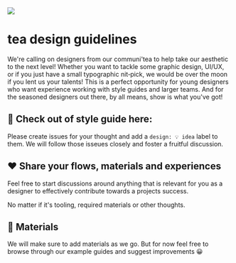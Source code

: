 <div align="left">
<a href="https://contribute.design"><img src="https://i.imgur.com/ZoPpMsS.png" /></a>
  <h1>tea design guidelines</h1>
  <p>We&#39;re calling on designers from our communi&#39;tea to help take our aesthetic to the next level! Whether you want to tackle some graphic design, UI/UX, or if you just have a small typographic nit&#8208;pick, we would be over the moon if you lent us your talents! This is a perfect opportunity for young designers who want experience working with style guides and larger teams. And for the seasoned designers out there, by all means, show is what you&#39;ve got!</p>
</div>

## 👋 Check out of style guide here:

Please create issues for your thought and add a `design: 💡 idea` label to them. We will follow those isseues closely and foster a fruitful discussion.

## ❤️ Share your flows, materials and experiences

Feel free to start discussions around anything that is relevant for you as a designer to effectively contribute towards a projects success.

No matter if it's tooling, required materials or other thoughts.

## 💅 Materials

We will make sure to add materials as we go. But for now feel free to browse through our example guides and suggest improvements 😀
